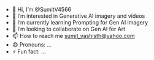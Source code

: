 - 👋 Hi, I’m @SumitV4566
- 👀 I’m interested in Generative AI imagery and videos
- 🌱 I’m currently learning Prompting for Gen AI imagery
- 💞️ I’m looking to collaborate on Gen AI for Art
- 📫 How to reach me sumit_vashisth@yahoo.com
- 😄 Pronouns: ...
- ⚡ Fun fact: ...

<!---
SumitV4566/SumitV4566 is a ✨ special ✨ repository because its `README.md` (this file) appears on your GitHub profile.
You can click the Preview link to take a look at your changes.
--->
